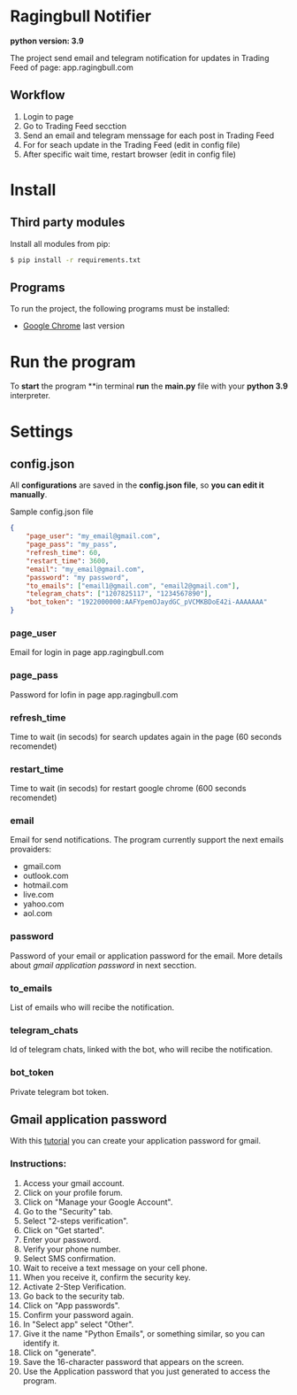 # Ragingbull Notifier
**python version: 3.9**

The project send email and telegram notification for updates in Trading Feed of page: app.ragingbull.com

## Workflow

1. Login to page
2. Go to Trading Feed secction 
3. Send an email and telegram menssage for each post in Trading Feed
4. For for seach update in the Trading Feed (edit in config file) 
5. After specific wait time, restart browser (edit in config file) 

# Install
## Third party modules

Install all modules from pip: 

``` bash
$ pip install -r requirements.txt
```

## Programs

To run the project, the following programs must be installed:

* [Google Chrome](https://www.google.com/intl/es/chrome) last version

# Run the program

To **start** the program **in terminal **run** the **__main__.py** file with your **python 3.9** interpreter.

# Settings

## config.json

All **configurations** are saved in the **config.json file**, so **you can edit it manually**.

Sample config.json file
``` json 
{
    "page_user": "my_email@gmail.com",
    "page_pass": "my_pass",
    "refresh_time": 60,
    "restart_time": 3600,
    "email": "my_email@gmail.com",
    "password": "my password",
    "to_emails": ["email1@gmail.com", "email2@gmail.com"],
    "telegram_chats": ["1207825117", "1234567890"],
    "bot_token": "1922000000:AAFYpemOJaydGC_pVCMKBDoE42i-AAAAAAA"
}
```

### page_user

Email for login in page app.ragingbull.com

### page_pass

Password for lofin in page app.ragingbull.com

### refresh_time

Time to wait (in secods) for search updates again in the page (60 seconds recomendet)

### restart_time

Time to wait (in secods) for restart google chrome (600 seconds recomendet)

### email

Email for send notifications. 
The program currently support the next emails provaiders: 
* gmail.com
* outlook.com
* hotmail.com
* live.com
* yahoo.com
* aol.com

### password

Password of your email or application password for the email. 
More details about *gmail application password* in next secction.

### to_emails

List of emails who will recibe the notification.

### telegram_chats

Id of telegram chats, linked with the bot, who will recibe the notification.

### bot_token

Private telegram bot token.

## Gmail application password

With this [tutorial](https://youtu.be/QI2NM9Uy6R4) you can create your application password for gmail.

### Instructions: 

1. Access your gmail account.
2. Click on your profile forum.
3. Click on "Manage your Google Account".
4. Go to the "Security" tab.
5. Select "2-steps verification".
6. Click on "Get started".
7. Enter your password.
8. Verify your phone number.
9. Select SMS confirmation.
10. Wait to receive a text message on your cell phone.
11. When you receive it, confirm the security key.
12. Activate 2-Step Verification.
13. Go back to the security tab.
14. Click on "App passwords".
15. Confirm your password again.
16. In "Select app" select "Other".
17. Give it the name "Python Emails", or something similar, so you can identify it.
18. Click on "generate".
19. Save the 16-character password that appears on the screen.
20. Use the Application password that you just generated to access the program.
